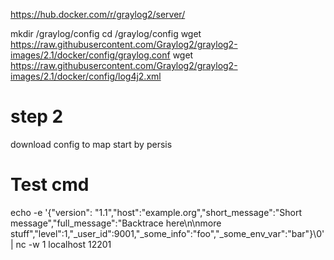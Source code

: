 https://hub.docker.com/r/graylog2/server/

mkdir /graylog/config
cd /graylog/config
wget https://raw.githubusercontent.com/Graylog2/graylog2-images/2.1/docker/config/graylog.conf
wget https://raw.githubusercontent.com/Graylog2/graylog2-images/2.1/docker/config/log4j2.xml

# step 2
download config to map
start by persis

# Test cmd
echo -e '{"version": "1.1","host":"example.org","short_message":"Short message","full_message":"Backtrace here\n\nmore stuff","level":1,"_user_id":9001,"_some_info":"foo","_some_env_var":"bar"}\0' | nc -w 1 localhost 12201
